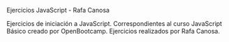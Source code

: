 Ejercicios JavaScript - Rafa Canosa

Ejercicios de iniciación a JavaScript. Correspondientes al curso JavaScript Básico creado por OpenBootcamp.
Ejercicios realizados por Rafa Canosa.
